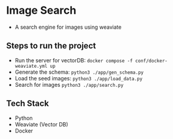 # Image Search 

- A search engine for images using weaviate

## Steps to run the project
- Run the server for vectorDB: `docker compose -f conf/docker-weaviate.yml up`
- Generate the schema: `python3 ./app/gen_schema.py`
- Load the seed images: `python3 ./app/load_data.py`
- Search for images `python3 ./app/search.py`

## Tech Stack
- Python
- Weaviate (Vector DB)
- Docker

